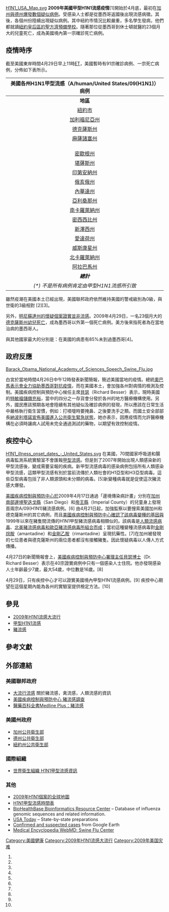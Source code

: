 [H1N1_USA_Map.svg](https://zh.wikipedia.org/wiki/File:H1N1_USA_Map.svg "fig:H1N1_USA_Map.svg")
**2009年美國甲型H1N1流感疫情**\[1\]開始於4月底，最初在[加州與](https://zh.wikipedia.org/wiki/加州 "wikilink")[德州爆發數個疑似病例](https://zh.wikipedia.org/wiki/德州 "wikilink")。受感染人士都是從墨西哥返國後出現流感病徵。其後，各個州份陸續出現疑似病例。其中紐約市情況比較嚴重，多名學生發病，他們都就讀[紐約](https://zh.wikipedia.org/wiki/紐約 "wikilink")[皇后區的](../Page/皇后區.md "wikilink")[聖方濟預備學校](https://zh.wikipedia.org/wiki/聖方濟預備學校 "wikilink")。隨著那位從墨西哥到休士頓就醫的23個月大的兒童死亡，成為美國境內第一宗確診死亡病例。

## 疫情時序

截至美國東岸時間4月29日早上11時[ET](https://zh.wikipedia.org/wiki/北美東部時區 "wikilink")，美國暫時有91宗確診病例、一宗死亡病例，分佈如下表所示。

|      美國各州H1N1甲型流感（A/human/United States/09(H1N1)）病例       |
| :-------------------------------------------------------: |
|                          **地區**                           |
|    [紐約市](https://zh.wikipedia.org/wiki/紐約市 "wikilink")    |
| [加利福尼亞州](https://zh.wikipedia.org/wiki/加利福尼亞州 "wikilink") |
|  [德克薩斯州](https://zh.wikipedia.org/wiki/德克薩斯州 "wikilink")  |
|           [麻薩諸塞州](../Page/麻薩諸塞州.md "wikilink")            |
|                                                           |
|                                                           |
|                                                           |
|            [密歇根州](../Page/密歇根州.md "wikilink")             |
|            [堪薩斯州](../Page/堪薩斯州.md "wikilink")             |
|  [印第安納州](https://zh.wikipedia.org/wiki/印第安納州 "wikilink")  |
|            [俄亥俄州](../Page/俄亥俄州.md "wikilink")             |
|   [內華達州](https://zh.wikipedia.org/wiki/內華達州 "wikilink")   |
|           [亞利桑那州](../Page/亞利桑那州.md "wikilink")            |
| [南卡羅萊納州](https://zh.wikipedia.org/wiki/南卡羅萊納州 "wikilink") |
|           [密西西比州](../Page/密西西比州.md "wikilink")            |
|   [新澤西州](https://zh.wikipedia.org/wiki/新澤西州 "wikilink")   |
|   [愛達荷州](https://zh.wikipedia.org/wiki/愛達荷州 "wikilink")   |
|  [威斯康星州](https://zh.wikipedia.org/wiki/威斯康星州 "wikilink")  |
| [北卡羅萊納州](https://zh.wikipedia.org/wiki/北卡羅萊納州 "wikilink") |
|  [阿拉巴馬州](https://zh.wikipedia.org/wiki/阿拉巴馬州 "wikilink")  |
|                         ***總計***                          |
|                *(\*) 不是所有病例肯定由甲型H1N1流感所引致*                |

</div>

雖然疫潮在美國本土已經出現，美國聯邦政府依然維持美國的警戒級別為0級，與世衛的3級相對 \[2\]\[3\]。

另外，[明尼蘇達州的懷疑個案證實並非流感](https://zh.wikipedia.org/wiki/明尼蘇達州 "wikilink")。2009年4月29日，一名23個月大的[德克薩斯州幼兒死亡](https://zh.wikipedia.org/wiki/德克薩斯州 "wikilink")，成為墨西哥以外第一個死亡病例。美方後來指死者為在當地治病的墨西哥人。

與其他國家最大的分別是：在美國的病患有85%未到過墨西哥\[4\]。

## 政府反應

[Barack_Obama_National_Academy_of_Sciences_Speech_Swine_Flu.jpg](https://zh.wikipedia.org/wiki/File:Barack_Obama_National_Academy_of_Sciences_Speech_Swine_Flu.jpg "fig:Barack_Obama_National_Academy_of_Sciences_Speech_Swine_Flu.jpg")

白宮於當地時間4月26日中午12時發表新聞簡報，簡述美國當地的疫情。總統[奧巴馬表示會全力協助墨西哥對抗疫情](https://zh.wikipedia.org/wiki/巴拉克·歐巴馬 "wikilink")，而在美國本土，會加強各州對病情的檢測及控制。美國疾病控制與預防中心候任主席[貝瑟](https://zh.wikipedia.org/wiki/李察·貝瑟 "wikilink")（Richard
Besser）表示，現時美國的[特敏福儲備充裕](https://zh.wikipedia.org/wiki/特敏福 "wikilink")，當中的四分之一存貨會分發於各州的地方醫療機構使用。另外，國民應該預期各地會陸續有其他疑似及確診病例的發現，所以應該在日常生活中嚴格執行衛生習慣，例如：打噴嚏時要掩鼻、之後要洗手之類。而國土安全部部長[納波利塔諾宣佈美國進入](https://zh.wikipedia.org/wiki/納波利塔諾 "wikilink")[公共衛生緊急狀態](https://zh.wikipedia.org/wiki/公共衛生緊急狀態 "wikilink")，她亦表示，因應疫情而允許醫療機構在必須時讓病人試用未完全通過測試的藥物，以期望有效控制疫情。

## 疾控中心

[H1N1_illness_onset_dates_-_United_States.svg](https://zh.wikipedia.org/wiki/File:H1N1_illness_onset_dates_-_United_States.svg "fig:H1N1_illness_onset_dates_-_United_States.svg")
在美國，70間國家呼吸道和腸病毒監測系統實驗室不會匯報[甲型流感](https://zh.wikipedia.org/wiki/甲型流感 "wikilink")。但是到了2007年開始出現人類感染新的甲型流感後，變成需要呈報的疾病。新甲型流感病毒的感染病例包括所有人類感染甲型流感，這類甲型流感有別於當前流傳於人類社會的H1亞型和H3亞型病毒。這些亞型病毒包括了非人類源頭和未分類的病毒。\[5\]新變種病毒就是促使這次豬流感大爆發。

[美國疾病控制與預防中心於](https://zh.wikipedia.org/wiki/美國疾病控制與預防中心 "wikilink")2009年4月17日通過「邊境傳染病計畫」分別在[加州南部邊境](https://zh.wikipedia.org/wiki/加州 "wikilink")[聖迭戈縣](../Page/聖迭戈縣.md "wikilink")（San
Diego）和[帝王縣](https://zh.wikipedia.org/wiki/帝王縣 "wikilink")（Imperial
County）的兒童身上發現首兩宗A/09(H1N1)豬流感病例。\[6\]
由4月21日起，加強監察以要搜索美國加州和德克薩斯州的其它病例，而且[美國疾病控制與預防中心確認了該病毒變種的基因與](https://zh.wikipedia.org/wiki/美國疾病控制與預防中心 "wikilink")1999年以來在豬隻間流傳的H1N1甲型豬流感病毒相類似的。該病毒是[人類流感病毒](https://zh.wikipedia.org/wiki/人類流感 "wikilink")、[北美豬流感病毒和](https://zh.wikipedia.org/wiki/北美豬流感 "wikilink")[歐亞豬流感病毒所組合而成](https://zh.wikipedia.org/wiki/歐亞豬流感 "wikilink")；當初這種變種流感病毒對[金剛烷胺](https://zh.wikipedia.org/wiki/金剛烷胺 "wikilink")（amantadine）和[金剛乙胺](https://zh.wikipedia.org/wiki/金剛乙胺 "wikilink")（rimantadine）呈現抗藥性。\[7\]在加州被發現的七位患者與德克薩斯州的兩位患者都沒有接觸豬隻。因此懷疑病毒以人傳人方式傳播。

4月27日的新聞簡報會上，[美國疾病控制與預防中心署理主任貝瑟博士](https://zh.wikipedia.org/wiki/美國疾病控制與預防中心 "wikilink")（Dr.
Richard Besser）表示在40宗證實病例中只有一個感染人士住院。他亦發現感染人士年齡最少7歲，最大54歲，中位數是16歲。\[8\]

4月29日，只有疾控中心才可以證實美國境內甲型H1N1流感病例。\[9\] 疾控中心期望在這個星期內能為各州的實驗室提供檢定方法。\[10\]

## 參見

  - [2009年H1N1流感大流行](../Page/2009年H1N1流感大流行.md "wikilink")
  - [甲型H1N1流感](https://zh.wikipedia.org/wiki/甲型H1N1流感 "wikilink")
  - [豬流感](../Page/豬流感.md "wikilink")

## 參考文獻

## 外部連結

### 美國聯邦政府

  - [大流行流感](http://www.pandemicflu.gov/) 關於豬流感，禽流感，人類流感的資訊
  - [美國疾病控制與預防中心 豬流感調查](http://www.cdc.gov/swineflu/)
  - [醫藥百科全書Medline
    Plus：豬流感](http://www.nlm.nih.gov/medlineplus/swineflu.html)

### 美國州政府

  - [加州公共衛生部](https://web.archive.org/web/20090626005321/http://www.cdph.ca.gov/Pages/default.aspx)
  - [德州公共衛生部](http://www.dshs.state.tx.us/swineflu/default.shtm)
  - [紐約州公共衛生部](http://www.health.state.ny.us/)

### 國際組織

  - [世界衛生組織
    H1N1甲型流感資訊](http://www.who.int/csr/disease/swineflu/en/index.html)

### 其他

  - [2009年H1N1個案的全球地圖](http://maps.google.com/maps/ms?ie=UTF8&hl=en&msa=0&msid=109496610648025582911.0004686892fbefe515012&z=3)
  - [H1N1甲型流感時間表](http://trancy.net)
  - [BioHealthBase Bioinformatics Resource
    Center](http://www.biohealthbase.org/influenza) – Database of
    influenza genomic sequences and related information.
  - [USA
    Today](http://www.usatoday.com/news/health/2009-04-27-swine-flu-states_N.htm)
    – State-by-state preparations
  - [Confirmed and suspected
    cases](http://maps.google.com/maps/ms?ie=UTF8&hl=en&t=p&msa=0&msid=106484775090296685271.0004681a37b713f6b5950&source=embed&ll=38.822591,-95.361328&spn=45.391034,78.398438&z=4)
    from Google Earth
  - [Medical Encyclopedia WebMD: Swine Flu
    Center](http://www.webmd.com/cold-and-flu/swine-flu/default.htm)

[Category:美國健康](https://zh.wikipedia.org/wiki/Category:美國健康 "wikilink")
[Category:2009年H1N1流感大流行](https://zh.wikipedia.org/wiki/Category:2009年H1N1流感大流行 "wikilink")
[Category:2009年美国灾难](https://zh.wikipedia.org/wiki/Category:2009年美国灾难 "wikilink")

1.
2.
3.
4.
5.
6.
7.
8.
9.
10.